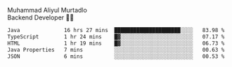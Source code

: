 Muhammad Aliyul Murtadlo
<br>
Backend Developer 👨‍💻
<br>
<!--START_SECTION:waka-->

```txt
Java              16 hrs 27 mins  █████████████████████░░░░   83.98 %
TypeScript        1 hr 24 mins    █▓░░░░░░░░░░░░░░░░░░░░░░░   07.17 %
HTML              1 hr 19 mins    █▓░░░░░░░░░░░░░░░░░░░░░░░   06.73 %
Java Properties   7 mins          ░░░░░░░░░░░░░░░░░░░░░░░░░   00.63 %
JSON              6 mins          ░░░░░░░░░░░░░░░░░░░░░░░░░   00.53 %
```

<!--END_SECTION:waka-->
